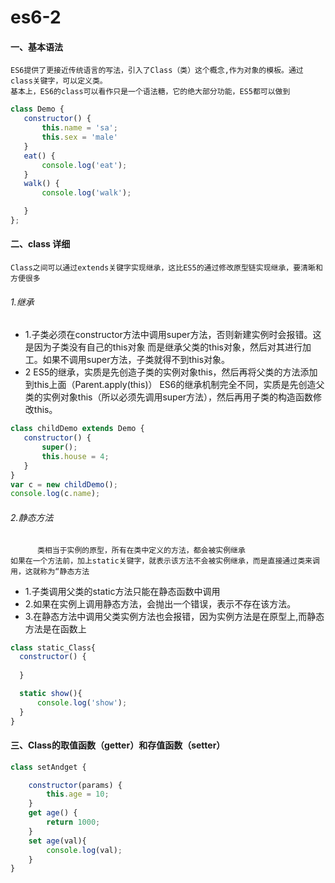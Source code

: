 # es6-2
#### 一、基本语法

    ES6提供了更接近传统语言的写法，引入了Class（类）这个概念,作为对象的模板。通过class关键字，可以定义类。
    基本上，ES6的class可以看作只是一个语法糖，它的绝大部分功能，ES5都可以做到
    
 ```.js
class Demo {
    constructor() {
        this.name = 'sa';
        this.sex = 'male'
    }
    eat() {
        console.log('eat');
    }
    walk() {
        console.log('walk');

    }
};

 ```
 
 
 #### 二、class 详细
    Class之间可以通过extends关键字实现继承，这比ES5的通过修改原型链实现继承，要清晰和方便很多
 ###### 1.继承
  - 1.子类必须在constructor方法中调用super方法，否则新建实例时会报错。这是因为子类没有自己的this对象
      而是继承父类的this对象，然后对其进行加工。如果不调用super方法，子类就得不到this对象。
  - 2 ES5的继承，实质是先创造子类的实例对象this，然后再将父类的方法添加到this上面（Parent.apply(this)）
  ES6的继承机制完全不同，实质是先创造父类的实例对象this（所以必须先调用super方法），然后再用子类的构造函数修改this。
  
 ```.js
class childDemo extends Demo {
    constructor() {
        super();
        this.house = 4;
    }
}
var c = new childDemo();
console.log(c.name);
 ```
###### 2.静态方法

          类相当于实例的原型，所有在类中定义的方法，都会被实例继承
    如果在一个方法前，加上static关键字，就表示该方法不会被实例继承，而是直接通过类来调用，这就称为“静态方法
    
   - 1.子类调用父类的static方法只能在静态函数中调用
   - 2.如果在实例上调用静态方法，会抛出一个错误，表示不存在该方法。
   - 3.在静态方法中调用父类实例方法也会报错，因为实例方法是在原型上,而静态方法是在函数上
   
  ```.js
  class static_Class{
    constructor() {
        
    }

    static show(){
        console.log('show');
    }
}
  ```
  #### 三、Class的取值函数（getter）和存值函数（setter）

```.js
class setAndget {

    constructor(params) {
        this.age = 10;
    }
    get age() {
        return 1000;
    }
    set age(val){
        console.log(val);
    }
}
```
    
